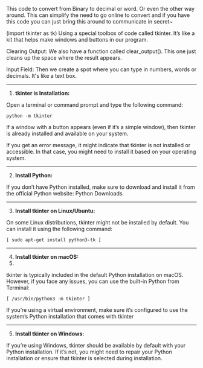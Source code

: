 This code to convert from Binary to decimal or word. Or even the other way around.
This can simplify the need to go online to convert and if you have this code you can just bring this around to communicate in secret~

(import tkinter as tk)
Using a special toolbox of code called tkinter. It’s like a kit that helps make windows and buttons in our program.

Clearing Output:
We also have a function called clear_output(). This one just cleans up the space where the result appears.

Input Field:
Then we create a spot where you can type in numbers, words or decimals. It's like a text box.

-----------------------------------------------------------------------------------------------------------------------

1) **tkinter is Installation:**

Open a terminal or command prompt and type the following command:

	python -m tkinter

If a window with a button appears (even if it’s a simple window), then tkinter is already installed and available on your system.

If you get an error message, it might indicate that tkinter is not installed or accessible. In that case, you might need to install it based on your operating system.

-----------------------------------------------------------------------------------------------------------------------


2) **Install Python:**

If you don’t have Python installed, make sure to download and install it from the official Python website: Python Downloads.

-----------------------------------------------------------------------------------------------------------------------

3) **Install tkinter on Linux/Ubuntu:**

On some Linux distributions, tkinter might not be installed by default. You can install it using the following command:

	[ sudo apt-get install python3-tk ]

-----------------------------------------------------------------------------------------------------------------------

4) **Install tkinter on macOS:**
5) 
tkinter is typically included in the default Python installation on macOS. However, if you face any issues, you can use the built-in Python from Terminal:

	[ /usr/bin/python3 -m tkinter ]

If you’re using a virtual environment, make sure it’s configured to use the system’s Python installation that comes with tkinter

-----------------------------------------------------------------------------------------------------------------------

5) **Install tkinter on Windows:**

If you’re using Windows, tkinter should be available by default with your Python installation. If it’s not, you might need to repair your Python installation or ensure that tkinter is selected during installation.
